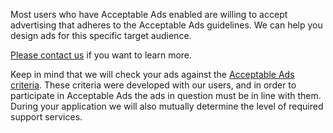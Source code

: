 Most users who have Acceptable Ads enabled are willing to accept advertising that adheres to the Acceptable Ads guidelines. We can help you design ads for this specific target audience.

​[Please contact us](https://eyeo.com/en/contact) if you want to learn more.

Keep in mind that we will check your ads against the [Acceptable Ads criteria](https://adblockplus.org/en/acceptable-ads#criteria). These criteria were developed with our users, and in order to participate in Acceptable Ads the ads in question must be in line with them. During your application we will also mutually determine the level of required support services.
